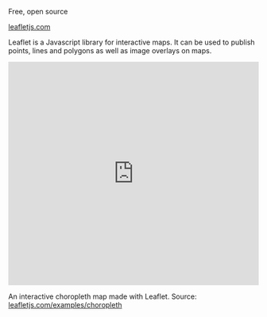 Free, open source

[leafletjs.com](https://leafletjs.com/)

Leaflet is a Javascript library for interactive maps. It can be used to publish points, lines and polygons as well as image overlays on maps.

<iframe src='https://leafletjs.com/examples/choropleth/example.html' width='100%' height='450px' style='border: none;'></iframe>

An interactive choropleth map made with Leaflet. Source: [leafletjs.com/examples/choropleth](https://leafletjs.com/examples/choropleth/)